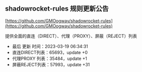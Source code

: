 ## shadowrocket-rules 规则更新公告

[https://github.com/GMOogway/shadowrocket-rules](https://github.com/GMOogway/shadowrocket-rules)

提供全面的直连（DIRECT）、代理（PROXY）、屏蔽（REJECT）列表
- 最后 更新 时间：2023-03-19 06:34:31
- 直连DIRECT列表：65693，update +0
- 代理PROXY 列表：35484，update +1
- 屏蔽REJECT列表：57993，update +31
